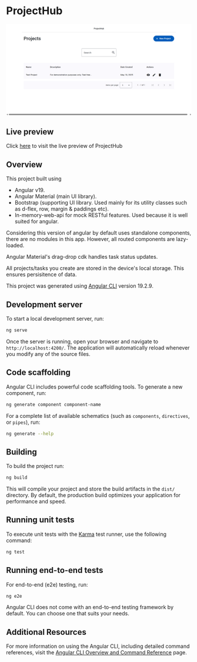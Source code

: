 # ProjectHub

![All Projects](./src/assets/screen-shots/all-projects.png)

## Live preview

Click [here](https://new-project-hub.netlify.app/projects) to visit the live preview of ProjectHub

## Overview

This project built using
- Angular v19.
- Angular Material (main UI library).
- Bootstrap (supporting UI library. Used mainly for its utility classes such as d-flex, row, margin & paddings etc).
- In-memory-web-api for mock RESTful features. Used because it is well suited for angular.

Considering this version of angular by default uses standalone components, there are no modules in this app. However, all routed components are lazy-loaded.

Angular Material's drag-drop cdk handles task status updates.

All projects/tasks you create are stored in the device's local storage. This ensures persisitence of data.

This project was generated using [Angular CLI](https://github.com/angular/angular-cli) version 19.2.9.

## Development server

To start a local development server, run:

```bash
ng serve
```

Once the server is running, open your browser and navigate to `http://localhost:4200/`. The application will automatically reload whenever you modify any of the source files.

## Code scaffolding

Angular CLI includes powerful code scaffolding tools. To generate a new component, run:

```bash
ng generate component component-name
```

For a complete list of available schematics (such as `components`, `directives`, or `pipes`), run:

```bash
ng generate --help
```

## Building

To build the project run:

```bash
ng build
```

This will compile your project and store the build artifacts in the `dist/` directory. By default, the production build optimizes your application for performance and speed.

## Running unit tests

To execute unit tests with the [Karma](https://karma-runner.github.io) test runner, use the following command:

```bash
ng test
```

## Running end-to-end tests

For end-to-end (e2e) testing, run:

```bash
ng e2e
```

Angular CLI does not come with an end-to-end testing framework by default. You can choose one that suits your needs.

## Additional Resources

For more information on using the Angular CLI, including detailed command references, visit the [Angular CLI Overview and Command Reference](https://angular.dev/tools/cli) page.
